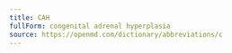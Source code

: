```yaml
---
title: CAH
fullForm: congenital adrenal hyperplasia
source: https://openmd.com/dictionary/abbreviations/c
---
```

